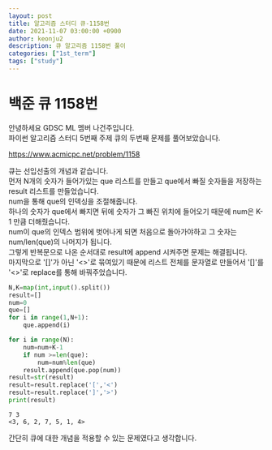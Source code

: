 ```yaml
---
layout: post
title: 알고리즘 스터디 큐-1158번
date: 2021-11-07 03:00:00 +0900
author: keonju2
description: 큐 알고리즘 1158번 풀이
categories: ["1st_term"]
tags: ["study"]
---
```


# 백준 큐 1158번  

안녕하세요 GDSC ML 멤버 나건주입니다.  
파이썬 알고리즘 스터디 5번째 주제 큐의 두번째 문제를 풀어보았습니다.  


<https://www.acmicpc.net/problem/1158>  

큐는 선입선출의 개념과 같습니다.  
먼저 N개의 숫자가 들어가있는 que 리스트를 만들고 que에서 빠질 숫자들을 저장하는 result 리스트를 만들었습니다.  
num을 통해 que의 인덱싱을 조절해줍니다.  
하나의 숫자가 que에서 빠지면 뒤에 숫자가 그 빠진 위치에 들어오기 때문에 num은 K-1 만큼 더해줬습니다.  
num이 que의 인덱스 범위에 벗어나게 되면 처음으로 돌아가야하고 그 숫자는 num/len(que)의 나머지가 됩니다.  
그렇게 반복문으로 나온 순서대로 result에 append 시켜주면 문제는 해결됩니다.    
마지막으로 '[]'가 아닌 '<>'로 묶여있기 때문에 리스트 전체를 문자열로 만들어서 '[]'를 '<>'로 replace를 통해 바꿔주었습니다.  

```python
N,K=map(int,input().split())
result=[]
num=0
que=[]
for i in range(1,N+1):
    que.append(i)

for i in range(N):
    num=num+K-1
    if num >=len(que):
        num=num%len(que)
    result.append(que.pop(num))
result=str(result)
result=result.replace('[','<')
result=result.replace(']','>')
print(result)
```

    7 3
    <3, 6, 2, 7, 5, 1, 4>
    
간단히 큐에 대한 개념을 적용할 수 있는 문제였다고 생각합니다.  